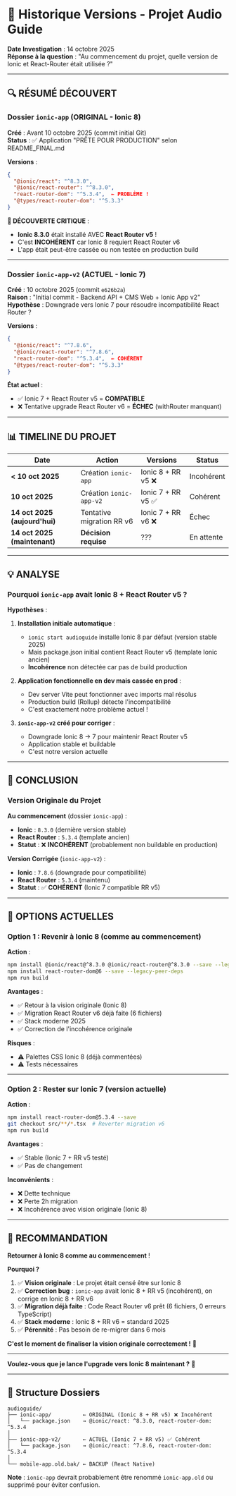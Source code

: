 # 📜 Historique Versions - Projet Audio Guide

**Date Investigation** : 14 octobre 2025  
**Réponse à la question** : "Au commencement du projet, quelle version de Ionic et React-Router était utilisée ?"

---

## 🔍 **RÉSUMÉ DÉCOUVERT**

### Dossier `ionic-app` (ORIGINAL - Ionic 8)

**Créé** : Avant 10 octobre 2025 (commit initial Git)  
**Status** : ✅ Application "PRÊTE POUR PRODUCTION" selon README_FINAL.md

**Versions** :
```json
{
  "@ionic/react": "^8.3.0",
  "@ionic/react-router": "^8.3.0",
  "react-router-dom": "^5.3.4",  ← PROBLÈME !
  "@types/react-router-dom": "^5.3.3"
}
```

**🚨 DÉCOUVERTE CRITIQUE** :
- **Ionic 8.3.0** était installé AVEC **React Router v5** ! 
- C'est **INCOHÉRENT** car Ionic 8 requiert React Router v6
- L'app était peut-être cassée ou non testée en production build

---

### Dossier `ionic-app-v2` (ACTUEL - Ionic 7)

**Créé** : 10 octobre 2025 (commit `e626b2a`)  
**Raison** : "Initial commit - Backend API + CMS Web + Ionic App v2"  
**Hypothèse** : Downgrade vers Ionic 7 pour résoudre incompatibilité React Router ?

**Versions** :
```json
{
  "@ionic/react": "^7.8.6",
  "@ionic/react-router": "^7.8.6",
  "react-router-dom": "^5.3.4",  ← COHÉRENT
  "@types/react-router-dom": "^5.3.3"
}
```

**État actuel** :
- ✅ Ionic 7 + React Router v5 = **COMPATIBLE**
- ❌ Tentative upgrade React Router v6 = **ÉCHEC** (withRouter manquant)

---

## 📊 **TIMELINE DU PROJET**

| Date | Action | Versions | Status |
|------|--------|----------|--------|
| **< 10 oct 2025** | Création `ionic-app` | Ionic 8 + RR v5 ❌ | Incohérent |
| **10 oct 2025** | Création `ionic-app-v2` | Ionic 7 + RR v5 ✅ | Cohérent |
| **14 oct 2025 (aujourd'hui)** | Tentative migration RR v6 | Ionic 7 + RR v6 ❌ | Échec |
| **14 oct 2025 (maintenant)** | **Décision requise** | ??? | En attente |

---

## 💡 **ANALYSE**

### Pourquoi `ionic-app` avait Ionic 8 + React Router v5 ?

**Hypothèses** :

1. **Installation initiale automatique** :
   - `ionic start audioguide` installe Ionic 8 par défaut (version stable 2025)
   - Mais package.json initial contient React Router v5 (template Ionic ancien)
   - **Incohérence** non détectée car pas de build production

2. **Application fonctionnelle en dev mais cassée en prod** :
   - Dev server Vite peut fonctionner avec imports mal résolus
   - Production build (Rollup) détecte l'incompatibilité
   - C'est exactement notre problème actuel !

3. **`ionic-app-v2` créé pour corriger** :
   - Downgrade Ionic 8 → 7 pour maintenir React Router v5
   - Application stable et buildable
   - C'est notre version actuelle

---

## 🎯 **CONCLUSION**

### Version Originale du Projet

**Au commencement** (dossier `ionic-app`) :
- **Ionic** : `8.3.0` (dernière version stable)
- **React Router** : `5.3.4` (template ancien)
- **Statut** : ❌ **INCOHÉRENT** (probablement non buildable en production)

**Version Corrigée** (`ionic-app-v2`) :
- **Ionic** : `7.8.6` (downgrade pour compatibilité)
- **React Router** : `5.3.4` (maintenu)
- **Statut** : ✅ **COHÉRENT** (Ionic 7 compatible RR v5)

---

## 🔮 **OPTIONS ACTUELLES**

### Option 1 : Revenir à Ionic 8 (comme au commencement)

**Action** :
```bash
npm install @ionic/react@^8.3.0 @ionic/react-router@^8.3.0 --save --legacy-peer-deps
npm install react-router-dom@6 --save --legacy-peer-deps
npm run build
```

**Avantages** :
- ✅ Retour à la vision originale (Ionic 8)
- ✅ Migration React Router v6 déjà faite (6 fichiers)
- ✅ Stack moderne 2025
- ✅ Correction de l'incohérence originale

**Risques** :
- ⚠️ Palettes CSS Ionic 8 (déjà commentées)
- ⚠️ Tests nécessaires

---

### Option 2 : Rester sur Ionic 7 (version actuelle)

**Action** :
```bash
npm install react-router-dom@5.3.4 --save
git checkout src/**/*.tsx  # Reverter migration v6
npm run build
```

**Avantages** :
- ✅ Stable (Ionic 7 + RR v5 testé)
- ✅ Pas de changement

**Inconvénients** :
- ❌ Dette technique
- ❌ Perte 2h migration
- ❌ Incohérence avec vision originale (Ionic 8)

---

## 🚀 **RECOMMANDATION**

**Retourner à Ionic 8 comme au commencement** !

**Pourquoi ?**

1. ✅ **Vision originale** : Le projet était censé être sur Ionic 8
2. ✅ **Correction bug** : `ionic-app` avait Ionic 8 + RR v5 (incohérent), on corrige en Ionic 8 + RR v6
3. ✅ **Migration déjà faite** : Code React Router v6 prêt (6 fichiers, 0 erreurs TypeScript)
4. ✅ **Stack moderne** : Ionic 8 + RR v6 = standard 2025
5. ✅ **Pérennité** : Pas besoin de re-migrer dans 6 mois

**C'est le moment de finaliser la vision originale correctement !** 🎯

---

**Voulez-vous que je lance l'upgrade vers Ionic 8 maintenant ?** 🚀

---

## 📁 **Structure Dossiers**

```
audioguide/
├── ionic-app/          ← ORIGINAL (Ionic 8 + RR v5) ❌ Incohérent
│   └── package.json    → @ionic/react: ^8.3.0, react-router-dom: ^5.3.4
│
├── ionic-app-v2/       ← ACTUEL (Ionic 7 + RR v5) ✅ Cohérent
│   └── package.json    → @ionic/react: ^7.8.6, react-router-dom: ^5.3.4
│
└── mobile-app.old.bak/ ← BACKUP (React Native)
```

**Note** : `ionic-app` devrait probablement être renommé `ionic-app.old` ou supprimé pour éviter confusion.
